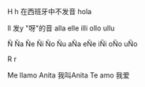 H h   在西班牙中不发音 
hola

ll 发y "呀"的音
alla elle illi ollo ullu

Ñ
Ña Ñe Ñi Ño Ñu
aÑa eÑe iÑi oÑo uÑo

R r


Me llamo Anita 我叫Anita
Te amo 我爱
